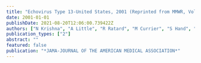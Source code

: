 ```yaml
---
title: "Echovirus Type 13-United States, 2001 (Reprinted from MMWR, Vol 50, Pg 777-780, 2001)"
date: 2001-01-01
publishDate: 2021-08-20T12:06:00.739422Z
authors: ["N Krishna", "A Little", "R Ratard", "M Currier", "S Hand", "J Murphy", "S Zanto", "C Taft", " ..."]
publication_types: ["2"]
abstract: ""
featured: false
publication: "*JAMA-JOURNAL OF THE AMERICAN MEDICAL ASSOCIATION*"
---
```



